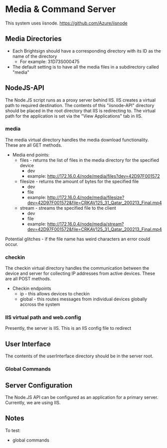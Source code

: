 # Media & Command Server

This system uses iisnode. https://github.com/Azure/iisnode

## Media Directories

* Each Brightsign should have a corresponding directory with its ID as the name of the directory
	* For example: 31D73S000475
* The default setting is to have all the media files in a subdirectory called "media"

## NodeJS-API

The Node.JS script runs as a proxy server behind IIS. IIS creates a virtual path to required destination. The contents of this "iisnode-API" directory should be placed in the root directory that IIS is redirecting to. The virtual path for the application is set via the "View Applications" tab in IIS.

### media

The media virtual directory handles the media download functionality. These are all GET methods.

* Media end points:
	* files - returns the list of files in the media directory for the specified device
		* dev
		* example: http://172.16.0.4/node/media/files?dev=42D97F001572
	* filesize - returns the amount of bytes for the specified file
		* dev
		* file
		* example: http://172.16.0.4/node/media/filesize?dev=42D97F001572&file=CRKAV125_31_Qatar_200213_Final.mp4
	* stream - streams the specified file to the client
		* dev
		* file
		* example: http://172.16.0.4/node/media/stream?dev=42D97F001572&file=CRKAV125_31_Qatar_200213_Final.mp4

Potential glitches - if the file name has weird characters an error could occur.

### checkin

The checkin virtual directory handles the communication between the device and server for collecting IP addresses from active devices. These are all POST methods.

* Checkin endpoints
	* ip - this allows devices to checkin
	* global - this routes messages from individual devices globally accross the system

### IIS virtual path and web.config

Presently, the server is IIS. This is an IIS config file to redirect 

## User Interface

The contents of the userInterface directory should be in the server root.

### Global Commands

## Server Configuration

The Node.JS API can be configured as an application for a primary server. Currently, we are using IIS.

## Notes

To test:
* global commands